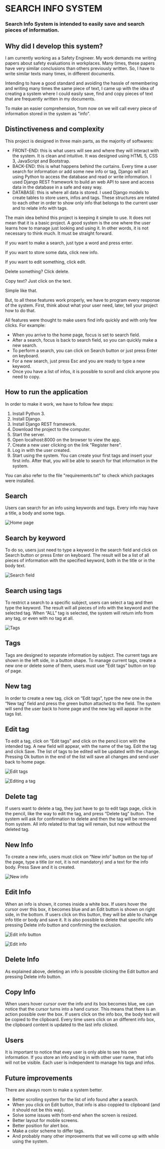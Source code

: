 # SEARCH INFO SYSTEM

### Search Info System is intended to easily save and search pieces of information.

## Why did I develop this system?

I am currently working as a Safety Engineer. My work demands me writing papers about safety evaluations in workplaces. Many times, these papers have very similar conclusions than others previously written. So, I have to write similar texts many times, in different documents.

Intending to have a good standard and avoiding the hassle of remembering and writing many times the same piece of text, I came up with the idea of creating a system where I could easily save, find and copy pieces of text that are frequently written in my documents.

To make an easier comprehension, from now on we will call every piece of information stored in the system as "info".

## Distinctiveness and complexity

This project is designed in three main parts, as the majority of softwares: 
- FRONT-END: this is what users will see and where they will interact with the system. It is clean and intuitive. It was designed using HTML 5, CSS 3, JavaScript and Bootstrap.
- BACK-END: this is what happens behind the curtains. Every time a user search for information or add some new info or tag, Django will act using Python to access the database and read or write information. I used Django REST framework to build an web API to save and access data in the database in a safe and easy way.
- DATABASE: this is where all data is stored. I used Django models to create tables to store users, infos and tags. These structures are related to each other in order to show only info that belongs to the current user and to relate info with tags.
  
The main idea behind this project is keeping it simple to use. It does not mean that it is a basic project. A good system is the one where the user learns how to manage just looking and using it. In other words, it is not necessary to think much. It must be straight forward.

If you want to make a search, just type a word and press enter.

If you want to store some data, click new info.

If you want to edit something, click edit.

Delete something? Click delete.

Copy text? Just click on the text.

Simple like that.

But, to all these features work properly, we have to program every response of the system. First, think about what your user need, later, tell your project how to do that.

All features were thought to make users find info quickly and with only few clicks. For example:
- When you arrive to the home page, focus is set to search field.
- After a search, focus is back to search field, so you can quickly make a new search.
- To perform a search, you can click on Search button or just press Enter on keyboard.
- For a new search, just press Esc and you are ready to type a new keyword.
- Once you have a list of infos, it is possible to scroll and click anyone you need to copy.

## How to run the application

In order to make it work, we have to follow few steps:

1. Install Python 3.
2. Install Django.
3. Install Django REST framework.
4. Download the project to the computer.
5. Start the server.
6. Open localhost:8000 on the browser to view the app.
7. Create a new user clicking on the link "Register here".
8. Log in with the user created.
9. Start using the system. You can create your first tags and insert your first info. After that, you will be able to search for that information in the system.

You can also refer to the file "requirements.txt" to check which packages were installed.

## Search

Users can search for an info using keywords and tags.
Every info may have a title, a body and some tags.

![Home page](/images/home_screen.png)

## Search by keyword

To do so, users just need to type a keyword in the search field and click on Search button or press Enter on keyboard. The result will be a list of all pieces of information with the specified keyword, both in the title or in the body text.

![Search field](/images/search_field.png)

## Search using tags

To restrict a search to a specific subject, users can select a tag and then type the keyword. The result will all pieces of info with the keyword and the selected tag. When “ALL” tag is selected, the system will return info from any tag, or even with no tag at all.

![Tags](/images/tags.png)

## Tags

Tags are designed to separate information by subject. The current tags are shown in the left side, in a button shape. To manage current tags, create a new one or delete some of them, users must use “Edit tags” button on top of page.

## New tag

In order to create a new tag, click on “Edit tags”, type the new one in the “New tag” field and press the green button attached to the field. The system will send the user back to home page and the new tag will appear in the tags list.

## Edit tag

To edit a tag, click on “Edit tags” and click on the pencil icon with the intended tag. A new field will appear, with the name of the tag. Edit the tag and click Save. The list of tags to be edited will be updated with the change. Pressing Ok button in the end of the list will save all changes and send user back to home page.

![Edit tags](/images/edit_tags.png)

![Editing a tag](/images/editing_tag.png)

## Delete tag

If users want to delete a tag, they just have to go to edit tags page, click in the pencil, like the way to edit the tag, and press “Delete tag” button. The system will ask for confirmation to delete and then the tag will be removed from system. All info related to that tag will remain, but now without the deleted tag.

## New Info

To create a new info, users must click on “New info” button on the top of the page, type a title (or not, it is not mandatory) and a text for the info body. Press Save and it is created.

![New info](/images/new_info.png)

## Edit Info

When an info is shown, it comes inside a white box. If users hover the cursor over this box, it becomes blue and an Edit button is shown on right side, in the bottom. If users click on this button, they will be able to change info title or body and save it. It is also possible to delete that specific info pressing Delete info button and confirming the exclusion.

![Edit info button](/images/edit_info_button.png)

![Edit info](/images/edit_info.png)

## Delete Info

As explained above, deleting an info is possible clicking the Edit button and pressing Delete info button.

## Copy Info

When users hover cursor over the info and its box becomes blue, we can notice that the cursor turns into a hand cursor. This means that there is an action possible over the box. If users click on the info box, the body text will be copied to the clipboard. Every time users click on an different info box, the clipboard content is updated to the last info clicked.

## Users

It is important to notice that evey user is only able to see his own information. If you store an info and log in with other user name, that info will not be visible. Each user is independent to manage his tags and infos.

## Future improvements

There are always room to make a system better.

- Better scrolling system for the list of info found after a search.
- When you click on Edit button, that info is also coppied to clipboard (and it should not be this way).
- Solve some issues with front-end when the screen is resized.
- Better layout for mobile screens.
- Better position for alert box.
- Make a color scheme to differ tags.
- And probably many other improvements that we will come up with while using the system.
